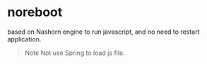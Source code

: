 # noreboot
based on Nashorn engine to run javascript, and no need to restart application.

> Note
> Not use Spring to load js file.
